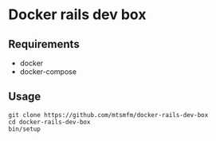 # Docker rails dev box

## Requirements

- docker
- docker-compose

## Usage

```
git clone https://github.com/mtsmfm/docker-rails-dev-box
cd docker-rails-dev-box
bin/setup
```
